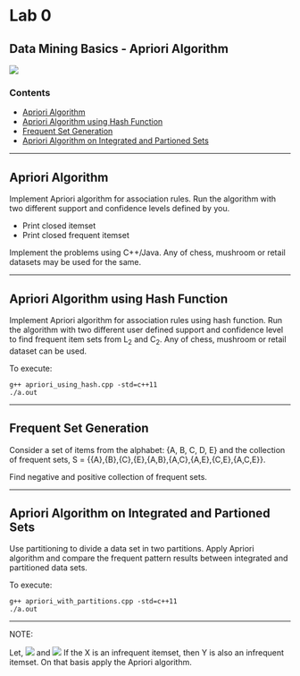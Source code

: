 # Lab 0
## Data Mining Basics - Apriori Algorithm

![](https://img.shields.io/badge/language-C%2B%2B11-ff69b4)

### Contents
* [Apriori Algorithm](#apri)
* [Apriori Algorithm using Hash Function](#hash)
* [Frequent Set Generation](#freq)
* [Apriori Algorithm on Integrated and Partioned Sets](#int)

___

<a name="apri"></a>
## Apriori Algorithm
Implement Apriori algorithm for association rules. Run the algorithm with two different support and confidence levels defined by you.

* Print closed itemset
* Print closed frequent itemset

Implement the problems using C++/Java. Any of chess, mushroom or retail datasets may be used for the same.
___

<a name="hash"></a>
## Apriori Algorithm using Hash Function
Implement Apriori algorithm for association rules using hash function. Run the algorithm with two different user defined support and confidence level to find frequent item sets from L<sub>2</sub> and C<sub>2</sub>. Any of chess, mushroom or retail dataset can be used.

To execute:
```
g++ apriori_using_hash.cpp -std=c++11
./a.out
```

___

<a name="freq"></a>
## Frequent Set Generation
Consider a set of items from the alphabet: {A, B, C, D, E} and the collection of frequent sets, S = {{A},{B},{C},{E},{A,B},{A,C},{A,E},{C,E},{A,C,E}}.

Find negative and positive collection of frequent sets.
___

<a name="int"></a>
## Apriori Algorithm on Integrated and Partioned Sets
Use partitioning to divide a data set in two partitions. Apply Apriori algorithm and compare the frequent pattern results between integrated and partitioned data sets.

To execute:
```
g++ apriori_with_partitions.cpp -std=c++11
./a.out
```

___


NOTE:

Let,
<img src="https://render.githubusercontent.com/render/math?math=Y\subseteq I">
and
<img src="https://render.githubusercontent.com/render/math?math=X\subseteq Y">
If the X is an infrequent itemset, then Y is also an infrequent itemset. On that basis apply the Apriori algorithm.